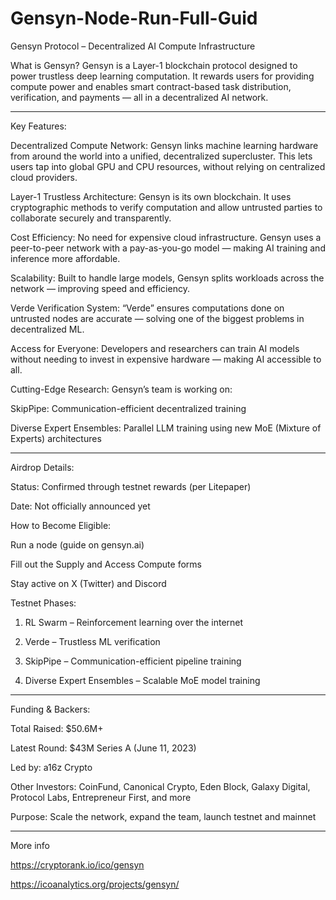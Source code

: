 # Gensyn-Node-Run-Full-Guid

Gensyn Protocol – Decentralized AI Compute Infrastructure

What is Gensyn?
Gensyn is a Layer-1 blockchain protocol designed to power trustless deep learning computation. It rewards users for providing compute power and enables smart contract-based task distribution, verification, and payments — all in a decentralized AI network.


---

Key Features:

Decentralized Compute Network:
Gensyn links machine learning hardware from around the world into a unified, decentralized supercluster. This lets users tap into global GPU and CPU resources, without relying on centralized cloud providers.

Layer-1 Trustless Architecture:
Gensyn is its own blockchain. It uses cryptographic methods to verify computation and allow untrusted parties to collaborate securely and transparently.

Cost Efficiency:
No need for expensive cloud infrastructure. Gensyn uses a peer-to-peer network with a pay-as-you-go model — making AI training and inference more affordable.

Scalability:
Built to handle large models, Gensyn splits workloads across the network — improving speed and efficiency.

Verde Verification System:
“Verde” ensures computations done on untrusted nodes are accurate — solving one of the biggest problems in decentralized ML.

Access for Everyone:
Developers and researchers can train AI models without needing to invest in expensive hardware — making AI accessible to all.

Cutting-Edge Research:
Gensyn’s team is working on:

SkipPipe: Communication-efficient decentralized training

Diverse Expert Ensembles: Parallel LLM training using new MoE (Mixture of Experts) architectures




---

Airdrop Details:

Status: Confirmed through testnet rewards (per Litepaper)

Date: Not officially announced yet

How to Become Eligible:

Run a node (guide on gensyn.ai)

Fill out the Supply and Access Compute forms

Stay active on X (Twitter) and Discord



Testnet Phases:

1. RL Swarm – Reinforcement learning over the internet


2. Verde – Trustless ML verification


3. SkipPipe – Communication-efficient pipeline training


4. Diverse Expert Ensembles – Scalable MoE model training




---

Funding & Backers:

Total Raised: $50.6M+

Latest Round: $43M Series A (June 11, 2023)

Led by: a16z Crypto

Other Investors: CoinFund, Canonical Crypto, Eden Block, Galaxy Digital, Protocol Labs, Entrepreneur First, and more

Purpose: Scale the network, expand the team, launch testnet and mainnet



---

More info

https://cryptorank.io/ico/gensyn

https://icoanalytics.org/projects/gensyn/
